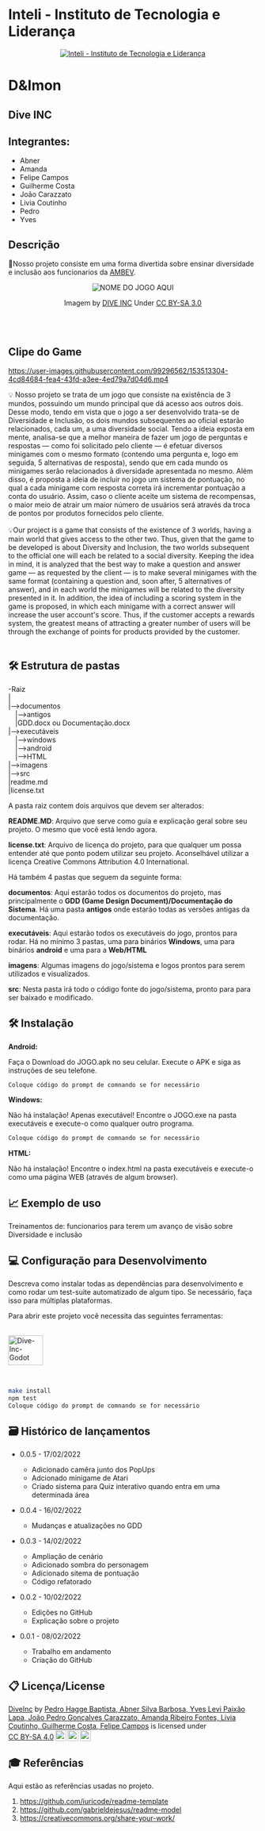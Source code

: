 # Inteli - Instituto de Tecnologia e Liderança 

<p align="center">
<a href= "https://www.inteli.edu.br/"><img src="https://www.inteli.edu.br/wp-content/uploads/2021/08/20172028/marca_1-2.png" alt="Inteli - Instituto de Tecnologia e Liderança" border="0"></a>
</p>

# D&Imon

## Dive INC

## Integrantes: 

  * Abner
  * Amanda
  * Felipe Campos
  * Guilherme Costa
  * João Carazzato
  * Livia Coutinho
  * Pedro
  * Yves

## Descrição

📜Nosso projeto consiste em uma forma divertida sobre ensinar diversidade e inclusão aos funcionarios da <a href="https://www.ambev.com.br/">AMBEV</a>.
<p align="center">
<img src="https://adalove.inteli.edu.br/newada-img/groups/fc232015-a2d2-4aa8-8491-0dc98cd4419f.jpeg" alt="NOME DO JOGO AQUI" border="0"></p>
 
<p align="center">Imagem by <a href="google.com">DIVE INC</a> Under <a rel="license" href="https://creativecommons.org/licenses/by-sa/3.0/">CC BY-SA 3.0</a>
</p>

<br><br>

## Clipe do Game
<p align="center">

 
https://user-images.githubusercontent.com/99296562/153513304-4cd84684-fea4-43fd-a3ee-4ed79a7d04d6.mp4

</p>


💡 Nosso projeto se trata de um jogo que consiste na existência de 3 mundos, possuindo um mundo principal que dá acesso aos outros dois. Desse modo, tendo em vista que o jogo a ser desenvolvido trata-se de Diversidade e Inclusão, os dois mundos subsequentes ao oficial estarão relacionados, cada um, a uma diversidade social. Tendo a ideia exposta em mente, analisa-se que a melhor maneira de fazer um jogo de perguntas e respostas — como foi solicitado pelo cliente — é efetuar diversos minigames com o mesmo formato (contendo uma pergunta e, logo em seguida, 5 alternativas de resposta), sendo que em cada mundo os minigames serão relacionados à diversidade apresentada no mesmo. Além disso, é proposta a ideia de incluir no jogo um sistema de pontuação, no qual a cada minigame com resposta correta irá incrementar pontuação a conta do usuário. Assim, caso o cliente aceite um sistema de recompensas, o maior meio de atrair um maior número de usuários será através da troca de pontos por produtos fornecidos pelo cliente.
<br><br>
💡Our project is a game that consists of the existence of 3 worlds, having a main world that gives access to the other two. Thus, given that the game to be developed is about Diversity and Inclusion, the two worlds subsequent to the official one will each be related to a social diversity. Keeping the idea in mind, it is analyzed that the best way to make a question and answer game — as requested by the client — is to make several minigames with the same format (containing a question and, soon after, 5 alternatives of answer), and in each world the minigames will be related to the diversity presented in it. In addition, the idea of ​​including a scoring system in the game is proposed, in which each minigame with a correct answer will increase the user account's score. Thus, if the customer accepts a rewards system, the greatest means of attracting a greater number of users will be through the exchange of points for products provided by the customer.
<br><br>


## 🛠 Estrutura de pastas

-Raiz<br>
|<br>
|-->documentos<br>
  &emsp;|-->antigos<br>
  &emsp;|GDD.docx ou Documentação.docx<br>
|-->executáveis<br>
  &emsp;|-->windows<br>
  &emsp;|-->android<br>
  &emsp;|-->HTML<br>
|-->imagens<br>
|-->src<br>
|readme.md<br>
|license.txt<br>

A pasta raiz contem dois arquivos que devem ser alterados:

<b>README.MD</b>: Arquivo que serve como guia e explicação geral sobre seu projeto. O mesmo que você está lendo agora.

<b>license.txt</b>: Arquivo de licença do projeto, para que qualquer um possa entender até que ponto podem utilizar seu projeto. Aconselhável utilizar a licença Creative Commons Attribution 4.0 International.

Há também 4 pastas que seguem da seguinte forma:

<b>documentos</b>: Aqui estarão todos os documentos do projeto, mas principalmente o <b>GDD (Game Design Document)/Documentação do Sistema</b>. Há uma pasta <b>antigos</b> onde estarão todas as versões antigas da documentação.

<b>executáveis</b>: Aqui estarão todos os executáveis do jogo, prontos para rodar. Há no mínimo 3 pastas, uma para binários <b>Windows</b>, uma para binários <b>android</b> e uma para a <b>Web/HTML</b>

<b>imagens</b>: Algumas imagens do jogo/sistema e logos prontos para serem utilizados e visualizados.

<b>src</b>: Nesta pasta irá todo o código fonte do jogo/sistema, pronto para para ser baixado e modificado.

## 🛠 Instalação

<b>Android:</b>

Faça o Download do JOGO.apk no seu celular.
Execute o APK e siga as instruções de seu telefone.

```sh
Coloque código do prompt de comnando se for necessário
```

<b>Windows:</b>

Não há instalação! Apenas executável!
Encontre o JOGO.exe na pasta executáveis e execute-o como qualquer outro programa.

```sh
Coloque código do prompt de comnando se for necessário
```

<b>HTML:</b>

Não há instalação!
Encontre o index.html na pasta executáveis e execute-o como uma página WEB (através de algum browser).

## 📈 Exemplo de uso

  Treinamentos de:
    funcionarios para terem um avanço de visão sobre Diversidade e inclusão

## 💻 Configuração para Desenvolvimento

Descreva como instalar todas as dependências para desenvolvimento e como rodar um test-suite automatizado de algum tipo. Se necessário, faça isso para múltiplas plataformas.

Para abrir este projeto você necessita das seguintes ferramentas:

<div>
  <a href="https://godotengine.org/">
</div>
<div style="display: inline_block"><br>
  <img align="center" alt="Dive-Inc-Godot" height="60" width="70" src="https://cdn.jsdelivr.net/gh/devicons/devicon/icons/godot/godot-original-wordmark.svg">

  <link rel="stylesheet" href="https://cdn.jsdelivr.net/gh/devicons/devicon@v2.12.0/devicon.min.css">
</div></a>

&emsp;

```sh
make install
npm test
Coloque código do prompt de comnando se for necessário
```

## 🗃 Histórico de lançamentos
* 0.0.5 - 17/02/2022
  * Adicionado camêra junto dos PopUps
  * Adcionado minigame de Atari
  * Criado sistema para Quiz interativo quando entra em uma determinada área


* 0.0.4 - 16/02/2022
  * Mudanças e atualizações no GDD

* 0.0.3 - 14/02/2022
  * Ampliação de cenário
  * Adicionado sombra do personagem
  * Adicionado sitema de pontuação
  * Código refatorado

* 0.0.2 - 10/02/2022
  * Edições no GitHub
  * Explicação sobre o projeto

* 0.0.1 - 08/02/2022
    * Trabalho em andamento
    * Criação do GitHub

## 📋 Licença/License

<p xmlns:cc="http://creativecommons.org/ns#" xmlns:dct="http://purl.org/dc/terms/"><a property="dct:title" rel="cc:attributionURL" href="https://github.com/2022M1T1/Projeto1">DiveInc</a> by <a rel="cc:attributionURL dct:creator" property="cc:attributionName" href="https://www.linkedin.com/in/pedro-hagge-baptista-95160b219, https://www.linkedin.com/in/abner-silva-barbosa-8a3542225, https://www.linkedin.com/in/amanda-fontes/, https://www.linkedin.com/in/liviapcoutinho/, https://www.linkedin.com/in/jo%C3%A3o-pedro-gon%C3%A7alves-carazzato-147120231/, https://www.linkedin.com/in/yves-levi-paix%C3%A3o-lapa-5a96b8161/">Pedro Hagge Baptista, Abner Silva Barbosa, Yves Levi Paixão Lapa, João Pedro Gonçalves Carazzato, Amanda Ribeiro Fontes, Livia Coutinho, Guilherme Costa, Felipe Campos</a> is licensed under <a href="http://creativecommons.org/licenses/by-sa/4.0/?ref=chooser-v1" target="_blank" rel="license noopener noreferrer" style="display:inline-block;">CC BY-SA 4.0<img style="height:22px!important;margin-left:3px;vertical-align:text-bottom;" src="https://mirrors.creativecommons.org/presskit/icons/cc.svg?ref=chooser-v1"><img style="height:22px!important;margin-left:3px;vertical-align:text-bottom;" src="https://mirrors.creativecommons.org/presskit/icons/by.svg?ref=chooser-v1"><img style="height:22px!important;margin-left:3px;vertical-align:text-bottom;" src="https://mirrors.creativecommons.org/presskit/icons/sa.svg?ref=chooser-v1"></a></p>

## 🎓 Referências

Aqui estão as referências usadas no projeto.

1. <https://github.com/iuricode/readme-template>
2. <https://github.com/gabrieldejesus/readme-model>
3. <https://creativecommons.org/share-your-work/>
